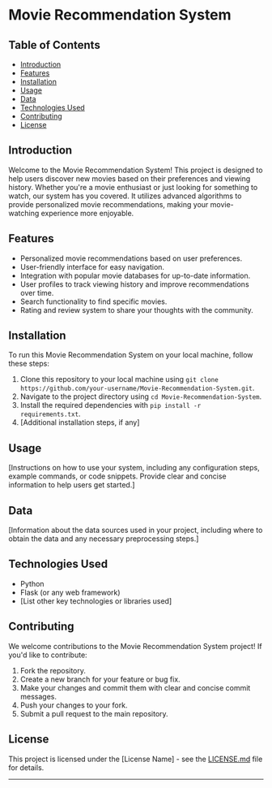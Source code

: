 # Movie Recommendation System

## Table of Contents

- [Introduction](#introduction)
- [Features](#features)
- [Installation](#installation)
- [Usage](#usage)
- [Data](#data)
- [Technologies Used](#technologies-used)
- [Contributing](#contributing)
- [License](#license)

## Introduction

Welcome to the Movie Recommendation System! This project is designed to help users discover new movies based on their preferences and viewing history. Whether you're a movie enthusiast or just looking for something to watch, our system has you covered. It utilizes advanced algorithms to provide personalized movie recommendations, making your movie-watching experience more enjoyable.

## Features

- Personalized movie recommendations based on user preferences.
- User-friendly interface for easy navigation.
- Integration with popular movie databases for up-to-date information.
- User profiles to track viewing history and improve recommendations over time.
- Search functionality to find specific movies.
- Rating and review system to share your thoughts with the community.



## Installation

To run this Movie Recommendation System on your local machine, follow these steps:

1. Clone this repository to your local machine using `git clone https://github.com/your-username/Movie-Recommendation-System.git`.
2. Navigate to the project directory using `cd Movie-Recommendation-System`.
3. Install the required dependencies with `pip install -r requirements.txt`.
4. [Additional installation steps, if any]

## Usage

[Instructions on how to use your system, including any configuration steps, example commands, or code snippets. Provide clear and concise information to help users get started.]

## Data

[Information about the data sources used in your project, including where to obtain the data and any necessary preprocessing steps.]

## Technologies Used

- Python
- Flask (or any web framework)
- [List other key technologies or libraries used]

## Contributing

We welcome contributions to the Movie Recommendation System project! If you'd like to contribute:

1. Fork the repository.
2. Create a new branch for your feature or bug fix.
3. Make your changes and commit them with clear and concise commit messages.
4. Push your changes to your fork.
5. Submit a pull request to the main repository.

## License

This project is licensed under the [License Name] - see the [LICENSE.md](LICENSE.md) file for details.

---
